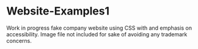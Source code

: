 # Website-Examples1
Work in progress fake company website using CSS with and emphasis on accessibility. Image file not included for sake of avoiding any trademark concerns.

